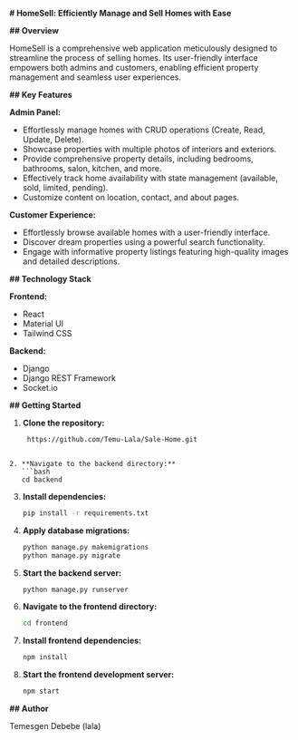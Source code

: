 
**# HomeSell: Efficiently Manage and Sell Homes with Ease**

**## Overview**

HomeSell is a comprehensive web application meticulously designed to streamline the process of selling homes. Its user-friendly interface empowers both admins and customers, enabling efficient property management and seamless user experiences.

**## Key Features**

**Admin Panel:**
- Effortlessly manage homes with CRUD operations (Create, Read, Update, Delete).
- Showcase properties with multiple photos of interiors and exteriors.
- Provide comprehensive property details, including bedrooms, bathrooms, salon, kitchen, and more.
- Effectively track home availability with state management (available, sold, limited, pending).
- Customize content on location, contact, and about pages.

**Customer Experience:**
- Effortlessly browse available homes with a user-friendly interface.
- Discover dream properties using a powerful search functionality.
- Engage with informative property listings featuring high-quality images and detailed descriptions.

**## Technology Stack**

**Frontend:**
- React
- Material UI
- Tailwind CSS

**Backend:**
- Django
- Django REST Framework
- Socket.io

**## Getting Started**

1. **Clone the repository:**
   ```bash
    https://github.com/Temu-Lala/Sale-Home.git
```

2. **Navigate to the backend directory:**
   ```bash
   cd backend
   ```

3. **Install dependencies:**
   ```bash
   pip install -r requirements.txt
   ```

4. **Apply database migrations:**
   ```bash
   python manage.py makemigrations
   python manage.py migrate
   ```

5. **Start the backend server:**
   ```bash
   python manage.py runserver
   ```

6. **Navigate to the frontend directory:**
   ```bash
   cd frontend
   ```

7. **Install frontend dependencies:**
   ```bash
   npm install
   ```

8. **Start the frontend development server:**
   ```bash
   npm start
   ```


**## Author**

Temesgen Debebe (lala)
